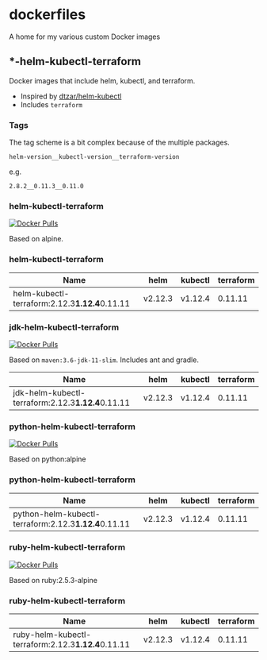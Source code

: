 # dockerfiles

A home for my various custom Docker images

## \*-helm-kubectl-terraform

Docker images that include helm, kubectl, and terraform.

- Inspired by [dtzar/helm-kubectl](https://github.com/dtzar/helm-kubectl)
- Includes `terraform`

### Tags

The tag scheme is a bit complex because of the multiple packages.

`helm-version__kubectl-version__terraform-version`

e.g.

`2.8.2__0.11.3__0.11.0`

### helm-kubectl-terraform

[![Docker Pulls](https://img.shields.io/docker/pulls/ngeor/helm-kubectl-terraform.svg)](https://hub.docker.com/r/ngeor/helm-kubectl-terraform/)

Based on alpine.

### helm-kubectl-terraform

| Name                                           | helm    | kubectl | terraform |
| ---------------------------------------------- | ------- | ------- | --------- |
| helm-kubectl-terraform:2.12.3**1.12.4**0.11.11 | v2.12.3 | v1.12.4 | 0.11.11   |

### jdk-helm-kubectl-terraform

[![Docker Pulls](https://img.shields.io/docker/pulls/ngeor/jdk-helm-kubectl-terraform.svg)](https://hub.docker.com/r/ngeor/jdk-helm-kubectl-terraform/)

Based on `maven:3.6-jdk-11-slim`. Includes ant and gradle.

| Name                                               | helm    | kubectl | terraform |
| -------------------------------------------------- | ------- | ------- | --------- |
| jdk-helm-kubectl-terraform:2.12.3**1.12.4**0.11.11 | v2.12.3 | v1.12.4 | 0.11.11   |

### python-helm-kubectl-terraform

[![Docker Pulls](https://img.shields.io/docker/pulls/ngeor/python-helm-kubectl-terraform.svg)](https://hub.docker.com/r/ngeor/python-helm-kubectl-terraform/)

Based on python:alpine

### python-helm-kubectl-terraform

| Name                                                  | helm    | kubectl | terraform |
| ----------------------------------------------------- | ------- | ------- | --------- |
| python-helm-kubectl-terraform:2.12.3**1.12.4**0.11.11 | v2.12.3 | v1.12.4 | 0.11.11   |

### ruby-helm-kubectl-terraform

[![Docker Pulls](https://img.shields.io/docker/pulls/ngeor/ruby-helm-kubectl-terraform.svg)](https://hub.docker.com/r/ngeor/ruby-helm-kubectl-terraform/)

Based on ruby:2.5.3-alpine

### ruby-helm-kubectl-terraform

| Name                                                | helm    | kubectl | terraform |
| --------------------------------------------------- | ------- | ------- | --------- |
| ruby-helm-kubectl-terraform:2.12.3**1.12.4**0.11.11 | v2.12.3 | v1.12.4 | 0.11.11   |
